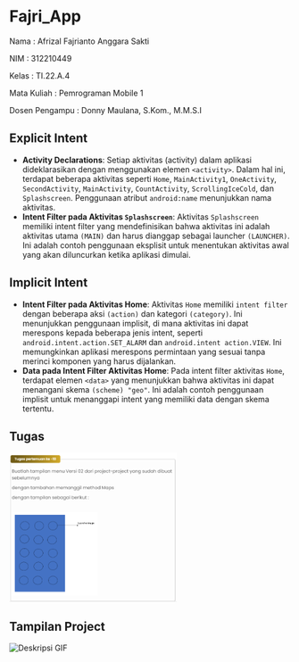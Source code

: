 # Fajri_App

Nama            : Afrizal Fajrianto Anggara Sakti

NIM             : 312210449

Kelas           : TI.22.A.4

Mata Kuliah     : Pemrograman Mobile 1

Dosen Pengampu  : Donny Maulana, S.Kom., M.M.S.I

## Explicit Intent

- **Activity Declarations**: Setiap aktivitas (activity) dalam aplikasi dideklarasikan dengan menggunakan elemen `<activity>`. Dalam hal ini, terdapat beberapa aktivitas seperti `Home`, `MainActivity1`, `OneActivity`, `SecondActivity`, `MainActivity`, `CountActivity`, `ScrollingIceCold`, dan `Splashscreen`. Penggunaan atribut `android:name` menunjukkan nama aktivitas.
- **Intent Filter pada Aktivitas `Splashscreen`**: Aktivitas `Splashscreen` memiliki intent filter yang mendefinisikan bahwa aktivitas ini adalah aktivitas utama `(MAIN)` dan harus dianggap sebagai launcher `(LAUNCHER)`. Ini adalah contoh penggunaan eksplisit untuk menentukan aktivitas awal yang akan diluncurkan ketika aplikasi dimulai.

## Implicit Intent

- **Intent Filter pada Aktivitas Home**: Aktivitas `Home` memiliki `intent filter` dengan beberapa aksi `(action)` dan kategori `(category)`. Ini menunjukkan penggunaan implisit, di mana aktivitas ini dapat merespons kepada beberapa jenis intent, seperti `android.intent.action.SET_ALARM` dan `android.intent action.VIEW`. Ini memungkinkan aplikasi merespons permintaan yang sesuai tanpa merinci komponen yang harus dijalankan.
- **Data pada Intent Filter Aktivitas Home**: Pada intent filter aktivitas `Home`, terdapat elemen `<data>` yang menunjukkan bahwa aktivitas ini dapat menangani skema `(scheme) "geo"`. Ini adalah contoh penggunaan implisit untuk menanggapi intent yang memiliki data dengan skema tertentu.

## Tugas

<img src="gambar/1.png" alt="Deskripsi Gambar" width="300"/>

## Tampilan Project

<img src="gambar/Hasil.gif" alt="Deskripsi GIF" width="300"/>
